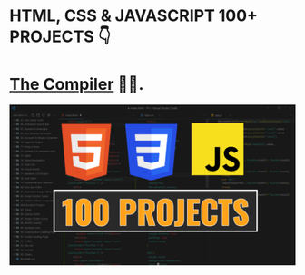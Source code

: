 # HTML, CSS & JAVASCRIPT 100+ PROJECTS 👇

# [The Compiler](https://sethuaung.github.io) 🤘🥂.

![Course Thumbnail](/thumb.png)
